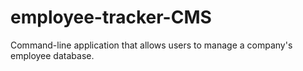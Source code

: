 # employee-tracker-CMS
Command-line application that allows users to manage a company's employee database.
